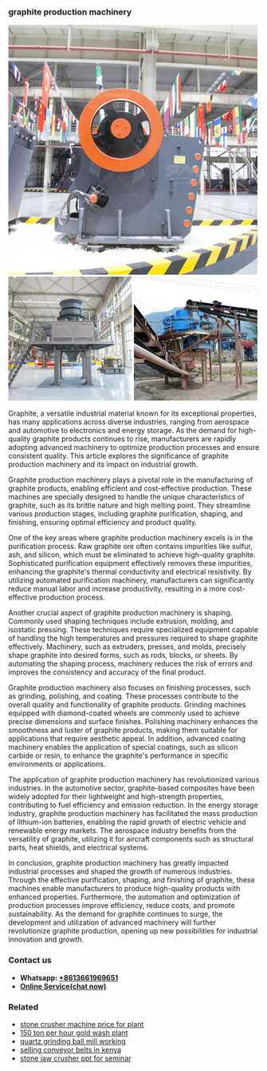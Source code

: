 <h3>graphite production machinery</h3><img src='1702260337.jpg' alt=''><p>Graphite, a versatile industrial material known for its exceptional properties, has many applications across diverse industries, ranging from aerospace and automotive to electronics and energy storage. As the demand for high-quality graphite products continues to rise, manufacturers are rapidly adopting advanced machinery to optimize production processes and ensure consistent quality. This article explores the significance of graphite production machinery and its impact on industrial growth.</p><p>Graphite production machinery plays a pivotal role in the manufacturing of graphite products, enabling efficient and cost-effective production. These machines are specially designed to handle the unique characteristics of graphite, such as its brittle nature and high melting point. They streamline various production stages, including graphite purification, shaping, and finishing, ensuring optimal efficiency and product quality.</p><p>One of the key areas where graphite production machinery excels is in the purification process. Raw graphite ore often contains impurities like sulfur, ash, and silicon, which must be eliminated to achieve high-quality graphite. Sophisticated purification equipment effectively removes these impurities, enhancing the graphite's thermal conductivity and electrical resistivity. By utilizing automated purification machinery, manufacturers can significantly reduce manual labor and increase productivity, resulting in a more cost-effective production process.</p><p>Another crucial aspect of graphite production machinery is shaping. Commonly used shaping techniques include extrusion, molding, and isostatic pressing. These techniques require specialized equipment capable of handling the high temperatures and pressures required to shape graphite effectively. Machinery, such as extruders, presses, and molds, precisely shape graphite into desired forms, such as rods, blocks, or sheets. By automating the shaping process, machinery reduces the risk of errors and improves the consistency and accuracy of the final product.</p><p>Graphite production machinery also focuses on finishing processes, such as grinding, polishing, and coating. These processes contribute to the overall quality and functionality of graphite products. Grinding machines equipped with diamond-coated wheels are commonly used to achieve precise dimensions and surface finishes. Polishing machinery enhances the smoothness and luster of graphite products, making them suitable for applications that require aesthetic appeal. In addition, advanced coating machinery enables the application of special coatings, such as silicon carbide or resin, to enhance the graphite's performance in specific environments or applications.</p><p>The application of graphite production machinery has revolutionized various industries. In the automotive sector, graphite-based composites have been widely adopted for their lightweight and high-strength properties, contributing to fuel efficiency and emission reduction. In the energy storage industry, graphite production machinery has facilitated the mass production of lithium-ion batteries, enabling the rapid growth of electric vehicle and renewable energy markets. The aerospace industry benefits from the versatility of graphite, utilizing it for aircraft components such as structural parts, heat shields, and electrical systems.</p><p>In conclusion, graphite production machinery has greatly impacted industrial processes and shaped the growth of numerous industries. Through the effective purification, shaping, and finishing of graphite, these machines enable manufacturers to produce high-quality products with enhanced properties. Furthermore, the automation and optimization of production processes improve efficiency, reduce costs, and promote sustainability. As the demand for graphite continues to surge, the development and utilization of advanced machinery will further revolutionize graphite production, opening up new possibilities for industrial innovation and growth.</p><h3>Contact us</h3><ul><li><strong>Whatsapp:&nbsp;<a href="https://wa.me/8613661969651">+8613661969651</a></strong></li><li><a href="https://swt.shibang-china.com/?git&amp;zhl&amp;graphite production machinery"><strong>Online Service(chat now)</strong></a></li></ul><h3>Related</h3><ul><li><a href='stone crusher machine price for plant.md'>stone crusher machine price for plant</a></li><li><a href='150 ton per hour gold wash plant.md'>150 ton per hour gold wash plant</a></li><li><a href='quartz grinding ball mill working.md'>quartz grinding ball mill working</a></li><li><a href='selling conveyor belts in kenya.md'>selling conveyor belts in kenya</a></li><li><a href='stone jaw crusher ppt for seminar.md'>stone jaw crusher ppt for seminar</a></li></ul>